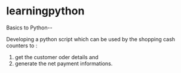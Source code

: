 # learningpython
Basics to Python--

Developing a python script which can be used by the shopping cash counters to :
1. get the customer oder details and 
2. generate the net payment informations. 